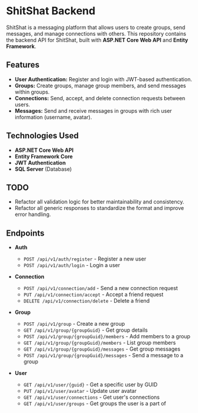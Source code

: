 
# ShitShat Backend

ShitShat is a messaging platform that allows users to create groups, send messages, and manage connections with others. This repository contains the backend API for ShitShat, built with **ASP.NET Core Web API** and **Entity Framework**.

## Features

- **User Authentication:** Register and login with JWT-based authentication.
- **Groups:** Create groups, manage group members, and send messages within groups.
- **Connections:** Send, accept, and delete connection requests between users.
- **Messages:** Send and receive messages in groups with rich user information (username, avatar).

## Technologies Used

- **ASP.NET Core Web API**
- **Entity Framework Core**
- **JWT Authentication**
- **SQL Server** (Database)

## TODO

- Refactor all validation logic for better maintainability and consistency.
- Refactor all generic responses to standardize the format and improve error handling.

## Endpoints

- **Auth**
  - `POST /api/v1/auth/register` - Register a new user
  - `POST /api/v1/auth/login` - Login a user

- **Connection**
  - `POST /api/v1/connection/add` - Send a new connection request
  - `PUT /api/v1/connection/accept` - Accept a friend request
  - `DELETE /api/v1/connection/delete` - Delete a friend

- **Group**
  - `POST /api/v1/group` - Create a new group
  - `GET /api/v1/group/{groupGuid}` - Get group details
  - `POST /api/v1/group/{groupGuid}/members` - Add members to a group
  - `GET /api/v1/group/{groupGuid}/members` - List group members
  - `GET /api/v1/group/{groupGuid}/messages` - Get group messages
  - `POST /api/v1/group/{groupGuid}/messages` - Send a message to a group

- **User**
  - `GET /api/v1/user/{guid}` - Get a specific user by GUID
  - `PUT /api/v1/user/avatar` - Update user avatar
  - `GET /api/v1/user/connections` - Get user's connections
  - `GET /api/v1/user/groups` - Get groups the user is a part of